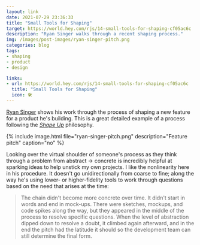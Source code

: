 ```yaml
---
layout: link
date: 2021-07-29 23:36:33
title: "Small Tools for Shaping"
target: https://world.hey.com/rjs/14-small-tools-for-shaping-cf05ac6c
description: "Ryan Singer walks through a recent shaping process."
img: /images/post-images/ryan-singer-pitch.png
categories: blog
tags:
- shaping
- product
- design

links:
- url: https://world.hey.com/rjs/14-small-tools-for-shaping-cf05ac6c
  title: "Small Tools for Shaping"
  icon: 🛠
---
```


[Ryan Singer](https://twitter.com/rjs "Ryan Singer on Twitter") shows his work through the process of shaping a new feature for a product he's building. This is a great detailed example of a process following the _[Shape Up](https://basecamp.com/shapeup/webbook "Shape Up")_ philosophy.

{% include image.html file="ryan-singer-pitch.png" description="Feature pitch" caption="no" %}

Looking over the virtual shoulder of someone's process as they think through a problem from abstract → concrete is incredibly helpful at sparking ideas to help unstick my own projects. I like the nonlinearity here in his procedure. It doesn't go unidirectionally from coarse to fine; along the way he's using lower- or higher-fidelity tools to work through questions based on the need that arises at the time:

> The chain didn't become more concrete over time. It didn't start in words and end in mock-ups. There were sketches, mockups, and code spikes along the way, but they appeared in the middle of the process to resolve specific questions. When the level of abstraction dipped down to resolve a doubt, it climbed again afterward, and in the end the pitch had the latitude it should so the development team can still determine the final form.
